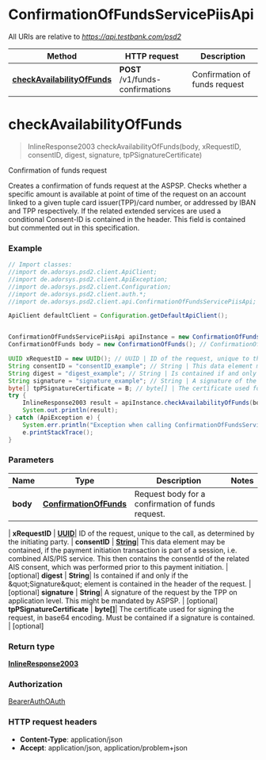 # ConfirmationOfFundsServicePiisApi

All URIs are relative to *https://api.testbank.com/psd2*

Method | HTTP request | Description
------------- | ------------- | -------------
[**checkAvailabilityOfFunds**](ConfirmationOfFundsServicePiisApi.md#checkAvailabilityOfFunds) | **POST** /v1/funds-confirmations | Confirmation of funds request

<a name="checkAvailabilityOfFunds"></a>
# **checkAvailabilityOfFunds**
> InlineResponse2003 checkAvailabilityOfFunds(body, xRequestID, consentID, digest, signature, tpPSignatureCertificate)

Confirmation of funds request

Creates a confirmation of funds request at the ASPSP. Checks whether a specific amount is available at point of time of the request on an account linked to a given tuple card issuer(TPP)/card number, or addressed by IBAN and TPP respectively. If the related extended services are used a conditional Consent-ID is contained in the header. This field is contained but commented out in this specification.

### Example
```java
// Import classes:
//import de.adorsys.psd2.client.ApiClient;
//import de.adorsys.psd2.client.ApiException;
//import de.adorsys.psd2.client.Configuration;
//import de.adorsys.psd2.client.auth.*;
//import de.adorsys.psd2.client.api.ConfirmationOfFundsServicePiisApi;

ApiClient defaultClient = Configuration.getDefaultApiClient();


ConfirmationOfFundsServicePiisApi apiInstance = new ConfirmationOfFundsServicePiisApi();
ConfirmationOfFunds body = new ConfirmationOfFunds(); // ConfirmationOfFunds | Request body for a confirmation of funds request.

UUID xRequestID = new UUID(); // UUID | ID of the request, unique to the call, as determined by the initiating party.
String consentID = "consentID_example"; // String | This data element may be contained, if the payment initiation transaction is part of a session, i.e. combined AIS/PIS service. This then contains the consentId of the related AIS consent, which was performed prior to this payment initiation. 
String digest = "digest_example"; // String | Is contained if and only if the \"Signature\" element is contained in the header of the request.
String signature = "signature_example"; // String | A signature of the request by the TPP on application level. This might be mandated by ASPSP. 
byte[] tpPSignatureCertificate = B; // byte[] | The certificate used for signing the request, in base64 encoding.  Must be contained if a signature is contained. 
try {
    InlineResponse2003 result = apiInstance.checkAvailabilityOfFunds(body, xRequestID, consentID, digest, signature, tpPSignatureCertificate);
    System.out.println(result);
} catch (ApiException e) {
    System.err.println("Exception when calling ConfirmationOfFundsServicePiisApi#checkAvailabilityOfFunds");
    e.printStackTrace();
}
```

### Parameters

Name | Type | Description  | Notes
------------- | ------------- | ------------- | -------------
 **body** | [**ConfirmationOfFunds**](ConfirmationOfFunds.md)| Request body for a confirmation of funds request.
 |
 **xRequestID** | [**UUID**](.md)| ID of the request, unique to the call, as determined by the initiating party. |
 **consentID** | [**String**](.md)| This data element may be contained, if the payment initiation transaction is part of a session, i.e. combined AIS/PIS service. This then contains the consentId of the related AIS consent, which was performed prior to this payment initiation.  | [optional]
 **digest** | **String**| Is contained if and only if the \&quot;Signature\&quot; element is contained in the header of the request. | [optional]
 **signature** | **String**| A signature of the request by the TPP on application level. This might be mandated by ASPSP.  | [optional]
 **tpPSignatureCertificate** | **byte[]**| The certificate used for signing the request, in base64 encoding.  Must be contained if a signature is contained.  | [optional]

### Return type

[**InlineResponse2003**](InlineResponse2003.md)

### Authorization

[BearerAuthOAuth](../README.md#BearerAuthOAuth)

### HTTP request headers

 - **Content-Type**: application/json
 - **Accept**: application/json, application/problem+json

